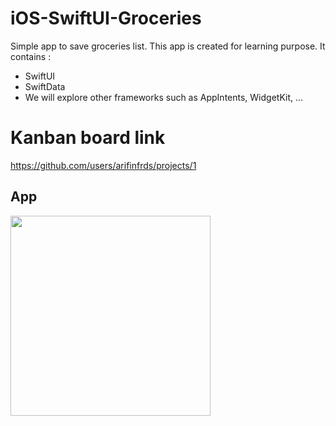 # iOS-SwiftUI-Groceries

Simple app to save groceries list. This app is created for learning purpose. It contains : 
- SwiftUI
- SwiftData
- We will explore other frameworks such as AppIntents, WidgetKit, ...

# Kanban board link 
https://github.com/users/arifinfrds/projects/1

## App
<img src="https://github.com/user-attachments/assets/a5d67bea-1234-4b7e-b819-b9e5cbb173de" width="320" />


